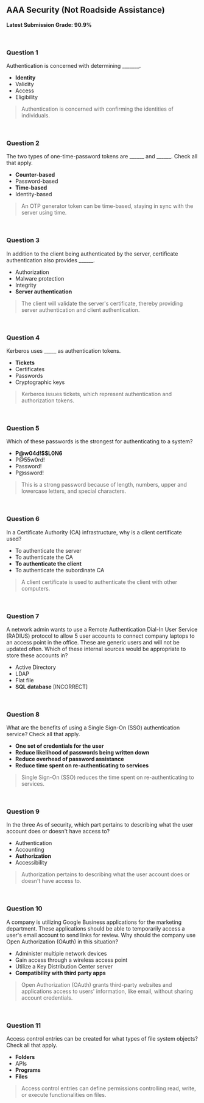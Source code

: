 ## AAA Security (Not Roadside Assistance)
**Latest Submission Grade: 90.9%**

<br>

### Question 1

Authentication is concerned with determining _______.

* **Identity**
* Validity
* Access
* Eligibility 

> Authentication is concerned with confirming the identities of individuals.

<br>

### Question 2

The two types of one-time-password tokens are ______ and ______. Check all that apply.

* **Counter-based**
* Password-based
* **Time-based**
* Identity-based 

> An OTP generator token can be time-based, staying in sync with the server using time.

<br>

### Question 3

In addition to the client being authenticated by the server, certificate authentication also provides ______.

* Authorization
* Malware protection
* Integrity
* **Server authentication** 

> The client will validate the server's certificate, thereby providing server authentication and client authentication.

<br>

### Question 4

Kerberos uses _____ as authentication tokens.

* **Tickets**
* Certificates
* Passwords
* Cryptographic keys 

> Kerberos issues tickets, which represent authentication and authorization tokens.

<br>

### Question 5

Which of these passwords is the strongest for authenticating to a system?

* **P@w04d!$$L0N6**
* P@55w0rd!
* Password!
* P@ssword! 

> This is a strong password because of length, numbers, upper and lowercase letters, and special characters.

<br>

### Question 6

In a Certificate Authority (CA) infrastructure, why is a client certificate used?

* To authenticate the server
* To authenticate the CA
* **To authenticate the client**
* To authenticate the subordinate CA 

> A client certificate is used to authenticate the client with other computers.

<br>

### Question 7

A network admin wants to use a Remote Authentication Dial-In User Service (RADIUS) protocol to allow 5 user accounts to connect company laptops to an access point in the office. These are generic users and will not be updated often. Which of these internal sources would be appropriate to store these accounts in?

* Active Directory
* LDAP
* Flat file
* **SQL database** [INCORRECT]

<br>

### Question 8

What are the benefits of using a Single Sign-On (SSO) authentication service? Check all that apply.

* **One set of credentials for the user**
* **Reduce likelihood of passwords being written down**
* **Reduce overhead of password assistance**
* **Reduce time spent on re-authenticating to services**

> Single Sign-On (SSO) reduces the time spent on re-authenticating to services. 

<br>

### Question 9

In the three As of security, which part pertains to describing what the user account does or doesn't have access to?

* Authentication
* Accounting
* **Authorization**
* Accessibility 

> Authorization pertains to describing what the user account does or doesn't have access to.

<br>

### Question 10

A company is utilizing Google Business applications for the marketing department. These applications should be able to temporarily access a user's email account to send links for review. Why should the company use Open Authorization (OAuth) in this situation?

* Administer multiple network devices
* Gain access through a wireless access point
* Utilize a Key Distribution Center server
* **Compatibility with third party apps** 

> Open Authorization (OAuth) grants third-party websites and applications access to users' information, like email, without sharing account credentials.

<br>

### Question 11

Access control entries can be created for what types of file system objects? Check all that apply.

* **Folders**
* APIs
* **Programs**
* **Files**

> Access control entries can define permissions controlling read, write, or execute functionalities on files. 